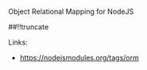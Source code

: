 Object Relational Mapping for NodeJS

[meta:author]: <> (Jonas Colmsjo)
[meta:title]: <> (Object Relational Mapping for NodeJS)
[meta:date]: <> (2013-03-12)
[meta:nested:key]: <> (Metadata value)

##!!truncate

Links:

 * https://nodejsmodules.org/tags/orm



